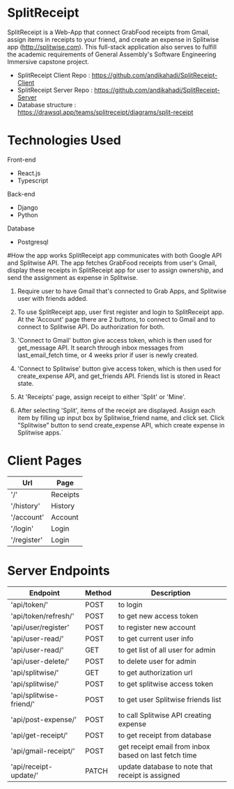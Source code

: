 # SplitReceipt
SplitReceipt is a Web-App that connect GrabFood receipts from Gmail, assign items in receipts to your friend, and  create an expense in Splitwise app (http://splitwise.com).
This full-stack application also serves to fulfill the academic requirements of General Assembly's Software Engineering Immersive capstone project.

 - SplitReceipt Client Repo : https://github.com/andikahadi/SplitReceipt-Client
 - SplitReceipt Server Repo : https://github.com/andikahadi/SplitReceipt-Server
 - Database structure : https://drawsql.app/teams/splitreceipt/diagrams/split-receipt

# Technologies Used
Front-end
 - React.js
 - Typescript

Back-end
 - Django
 - Python

Database
 - Postgresql

#How the app works
SplitReceipt app communicates with both Google API and Splitwise API. The app fetches GrabFood receipts from user's Gmail, display these receipts in SplitReceipt app for user to assign ownership, and send the assignment as expense in Splitwise.

1) Require user to have Gmail that's connected to Grab Apps, and Splitwise user with friends added.

2) To use SplitReceipt app, user first register and login to SplitReceipt app. At the 'Account' page there are 2 buttons, to connect to Gmail and to connect to Splitwise API. Do authorization for both.

3) 'Connect to Gmail' button give access token, which is then used for get_message API. It search through inbox messages from last_email_fetch time, or 4 weeks prior if user is newly created.

4) 'Connect to Splitwise' button give access token, which is then used for create_expense API, and get_friends API. Friends list is stored in React state.

5) At 'Receipts' page, assign receipt to either 'Split' or 'Mine'. 

6) After selecting 'Split', items of the receipt are displayed. Assign each item by filling up input box by Splitwise_friend name, and click set.  Click "Splitwise" button to send create_expense API, which create expense in Splitwise apps.`



# Client Pages

| Url           | Page          |
| ------------- | ------------- |
| '/'           | Receipts      |
| '/history'   | History      |
| '/account'   | Account      |
| '/login'   | Login      |
| '/register'   | Login      |

# Server Endpoints

| Endpoint      | Method        | Description   |
| ------------- | ------------- |------------- |
| 'api/token/'| POST      |to login|
| 'api/token/refresh/'| POST      |to get new access token|
| 'api/user/register'| POST      |to register new account|
| 'api/user-read/'| POST      |to get current user info|
| 'api/user-read/'| GET      |to get list of all user for admin|
| 'api/user-delete/'| POST      |to delete user for admin      |
| 'api/splitwise/'| GET      |to get authorization url      |
| 'api/splitwise/'   | POST      |to get splitwise access token      |
| 'api/splitwise-friend/'| POST      |to get user Splitwise friends list|
| 'api/post-expense/'| POST      |to call Splitwise API creating expense     |
| 'api/get-receipt/'   | POST      |to get receipt from database      |
| 'api/gmail-receipt/'| POST      |get receipt email from inbox based on last fetch time|
| 'api/receipt-update/'| PATCH      |update database to note that receipt is assigned     |






